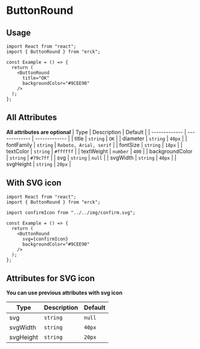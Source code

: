 # ButtonRound
## Usage
```tsx
import React from "react";
import { ButtonRound } from "erck";

const Example = () => {
  return (
    <ButtonRound
      title="OK"
      backgroundColor="#9CEE90"
    />
  );
};
```
## All Attributes 
**All attributes are optional**
| Type | Description | Default |
| ------------- | ------------- | ------------- |
| title  | `string`  | `OK` |
| diameter | `string` | `40px` |
| fontFamily | `string` | `Roboto, Arial, serif` |
| fontSize  | `string`  | `18px` |
| textColor | `string` | `#ffffff` |
| textWeight | `number` | `400` |
| backgroundColor | `string` | `#79c7ff` |
| svg | `string` | `null` |
| svgWidth | `string` | `40px` |
| svgHeight | `string` | `20px` |
<br>

## With SVG icon
```tsx
import React from "react";
import { ButtonRound } from "erck";

import confirmIcon from "../../img/confirm.svg";

const Example = () => {
  return (
    <ButtonRound 
      svg={confirmIcon}
      backgroundColor="#9CEE90"
    />
  );
};
```
## Attributes for SVG icon
**You can use previous attributes with svg icon**

| Type | Description | Default |
| ------------- | ------------- | ------------- |
| svg | `string` | `null` |
| svgWidth | `string` | `40px` |
| svgHeight | `string` | `20px` |
